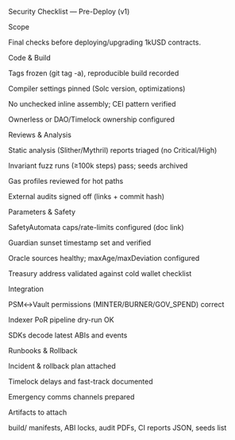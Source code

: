 
Security Checklist — Pre-Deploy (v1)

Scope

Final checks before deploying/upgrading 1kUSD contracts.

Code & Build

 Tags frozen (git tag -a), reproducible build recorded

 Compiler settings pinned (Solc version, optimizations)

 No unchecked inline assembly; CEI pattern verified

 Ownerless or DAO/Timelock ownership configured

Reviews & Analysis

 Static analysis (Slither/Mythril) reports triaged (no Critical/High)

 Invariant fuzz runs (≥100k steps) pass; seeds archived

 Gas profiles reviewed for hot paths

 External audits signed off (links + commit hash)

Parameters & Safety

 SafetyAutomata caps/rate-limits configured (doc link)

 Guardian sunset timestamp set and verified

 Oracle sources healthy; maxAge/maxDeviation configured

 Treasury address validated against cold wallet checklist

Integration

 PSM↔Vault permissions (MINTER/BURNER/GOV_SPEND) correct

 Indexer PoR pipeline dry-run OK

 SDKs decode latest ABIs and events

Runbooks & Rollback

 Incident & rollback plan attached

 Timelock delays and fast-track documented

 Emergency comms channels prepared

Artifacts to attach

build/ manifests, ABI locks, audit PDFs, CI reports JSON, seeds list
